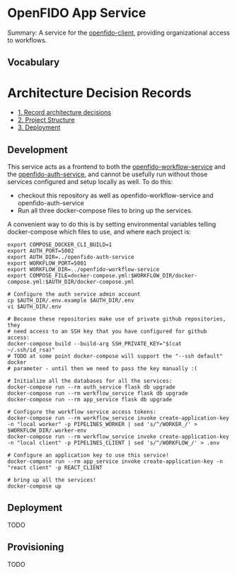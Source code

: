 # OpenFIDO App Service

Summary: A service for the [openfido-client](https://github.com/slacgismo/openfido-client), providing organizational access to workflows.

## Vocabulary

# Architecture Decision Records

* [1. Record architecture decisions](docs/adr/0001-record-architecture-decisions.md)
* [2. Project Structure](docs/adr/0002-project-structure.md)
* [3. Deployment](docs/adr/0003-deployment.md)

## Development

This service acts as a frontend to both the [openfido-workflow-service](https://github.com/slacgismo/openfido-workflow-service) and the [openfido-auth-service](https://github.com/slacgismo/openfido-auth-service), and cannot be usefully run without those services configured and setup locally as well. To do this:

 * checkout this repository as well as openfido-workflow-service and openfido-auth-service
 * Run all three docker-compose files to bring up the services.

A convenient way to do this is by setting environmental variables telling
docker-compose which files to use, and where each project is:

    export COMPOSE_DOCKER_CLI_BUILD=1
    export AUTH_PORT=5002
    export AUTH_DIR=../openfido-auth-service
    export WORKFLOW_PORT=5001
    export WORKFLOW_DIR=../openfido-workflow-service
    export COMPOSE_FILE=docker-compose.yml:$WORKFLOW_DIR/docker-compose.yml:$AUTH_DIR/docker-compose.yml

    # Configure the auth service admin account
    cp $AUTH_DIR/.env.example $AUTH_DIR/.env
    vi $AUTH_DIR/.env

    # Because these repositories make use of private github repositories, they
    # need access to an SSH key that you have configured for github access:
    docker-compose build --build-arg SSH_PRIVATE_KEY="$(cat ~/.ssh/id_rsa)"
    # TODO at some point docker-compose will support the "--ssh default" docker
    # parameter - until then we need to pass the key manually :(

    # Initialize all the databases for all the services:
    docker-compose run --rm auth_service flask db upgrade
    docker-compose run --rm workflow_service flask db upgrade 
    docker-compose run --rm app_service flask db upgrade

    # Configure the workflow service access tokens:
    docker-compose run --rm workflow_service invoke create-application-key -n "local worker" -p PIPELINES_WORKER | sed 's/^/WORKER_/' > $WORKFLOW_DIR/.worker-env
    docker-compose run --rm workflow_service invoke create-application-key -n "local client" -p PIPELINES_CLIENT | sed 's/^/WORKFLOW_/' > .env

    # Configure an application key to use this service!
    docker-compose run --rm app_service invoke create-application-key -n "react client" -p REACT_CLIENT

    # bring up all the services!
    docker-compose up

## Deployment

TODO

## Provisioning

TODO
